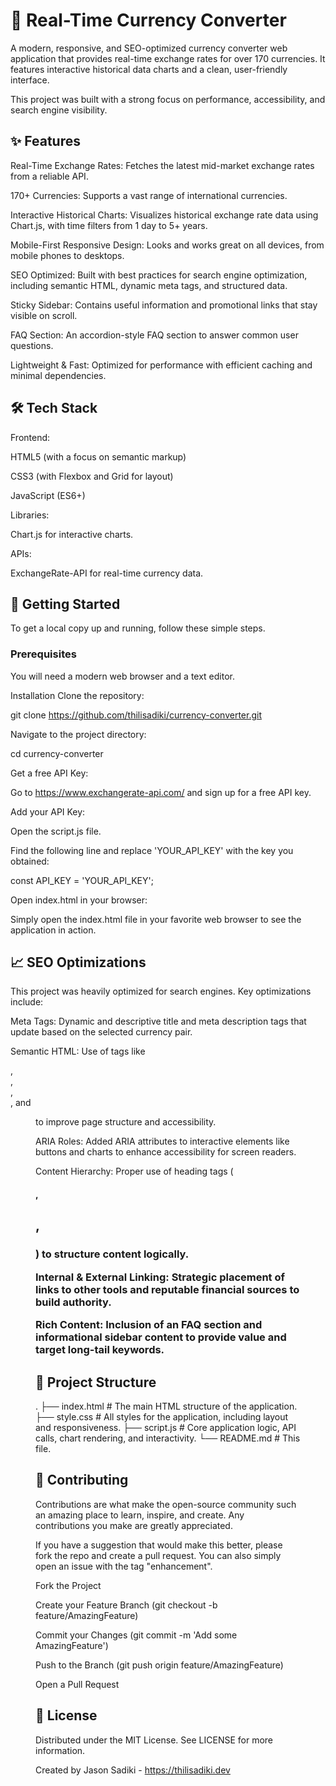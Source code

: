 # 💱 Real-Time Currency Converter
A modern, responsive, and SEO-optimized currency converter web application that provides real-time exchange rates for over 170 currencies. It features interactive historical data charts and a clean, user-friendly interface.

This project was built with a strong focus on performance, accessibility, and search engine visibility.

## ✨ Features
Real-Time Exchange Rates: Fetches the latest mid-market exchange rates from a reliable API.

170+ Currencies: Supports a vast range of international currencies.

Interactive Historical Charts: Visualizes historical exchange rate data using Chart.js, with time filters from 1 day to 5+ years.

Mobile-First Responsive Design: Looks and works great on all devices, from mobile phones to desktops.

SEO Optimized: Built with best practices for search engine optimization, including semantic HTML, dynamic meta tags, and structured data.

Sticky Sidebar: Contains useful information and promotional links that stay visible on scroll.

FAQ Section: An accordion-style FAQ section to answer common user questions.

Lightweight & Fast: Optimized for performance with efficient caching and minimal dependencies.

## 🛠️ Tech Stack
Frontend:

HTML5 (with a focus on semantic markup)

CSS3 (with Flexbox and Grid for layout)

JavaScript (ES6+)

Libraries:

Chart.js for interactive charts.

APIs:

ExchangeRate-API for real-time currency data.

## 🚀 Getting Started
To get a local copy up and running, follow these simple steps.

### Prerequisites
You will need a modern web browser and a text editor.

Installation
Clone the repository:

git clone https://github.com/thilisadiki/currency-converter.git

Navigate to the project directory:

cd currency-converter

Get a free API Key:

Go to https://www.exchangerate-api.com/ and sign up for a free API key.

Add your API Key:

Open the script.js file.

Find the following line and replace 'YOUR_API_KEY' with the key you obtained:

const API_KEY = 'YOUR_API_KEY'; 

Open index.html in your browser:

Simply open the index.html file in your favorite web browser to see the application in action.

## 📈 SEO Optimizations
This project was heavily optimized for search engines. Key optimizations include:

Meta Tags: Dynamic and descriptive title and meta description tags that update based on the selected currency pair.

Semantic HTML: Use of tags like <main>, <section>, <aside>, <nav>, and <figure> to improve page structure and accessibility.

ARIA Roles: Added ARIA attributes to interactive elements like buttons and charts to enhance accessibility for screen readers.

Content Hierarchy: Proper use of heading tags (<h1>, <h2>, <h3>) to structure content logically.

Internal & External Linking: Strategic placement of links to other tools and reputable financial sources to build authority.

Rich Content: Inclusion of an FAQ section and informational sidebar content to provide value and target long-tail keywords.

## 📁 Project Structure
.
├── index.html      # The main HTML structure of the application.
├── style.css       # All styles for the application, including layout and responsiveness.
├── script.js       # Core application logic, API calls, chart rendering, and interactivity.
└── README.md       # This file.

## 🤝 Contributing
Contributions are what make the open-source community such an amazing place to learn, inspire, and create. Any contributions you make are greatly appreciated.

If you have a suggestion that would make this better, please fork the repo and create a pull request. You can also simply open an issue with the tag "enhancement".

Fork the Project

Create your Feature Branch (git checkout -b feature/AmazingFeature)

Commit your Changes (git commit -m 'Add some AmazingFeature')

Push to the Branch (git push origin feature/AmazingFeature)

Open a Pull Request

## 📄 License
Distributed under the MIT License. See LICENSE for more information.

Created by Jason Sadiki - https://thilisadiki.dev
